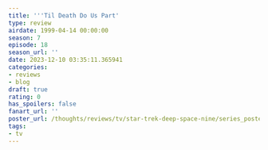 ```yaml
---
title: '''Til Death Do Us Part'
type: review
airdate: 1999-04-14 00:00:00
season: 7
episode: 18
season_url: ''
date: 2023-12-10 03:35:11.365941
categories:
- reviews
- blog
draft: true
rating: 0
has_spoilers: false
fanart_url: ''
poster_url: /thoughts/reviews/tv/star-trek-deep-space-nine/series_poster.jpg
tags:
- tv
---
```



